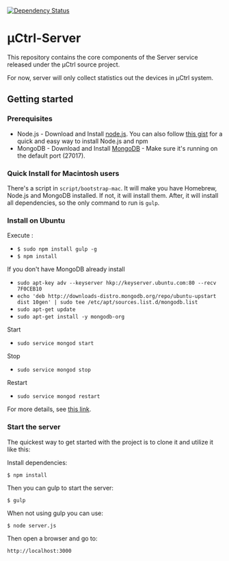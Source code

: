 [![Dependency Status](https://david-dm.org/uCtrl/Server.svg?style=flat)](https://david-dm.org/uCtrl/Server)

# µCtrl-Server

This repository contains the core components of the Server service released under the µCtrl source project.

For now, server will only collect statistics out the devices in µCtrl system.

## Getting started

### Prerequisites

* Node.js - Download and Install [node.js][nodejs]. You can also follow [this gist][HowToInstallNode] for a quick and easy way to install Node.js and npm
* MongoDB - Download and Install [MongoDB][mongodb] - Make sure it's running on the default port (27017).

### Quick Install for Macintosh users

There's a script in `script/bootstrap-mac`. It will make you have Homebrew, Node.js and MongoDB installed. If not, it will install them. After, it will install all dependencies, so the only command to run is `gulp`.

### Install on Ubuntu
Execute :
* `$ sudo npm install gulp -g`
* `$ npm install`

If you don't have MongoDB already install
* `sudo apt-key adv --keyserver hkp://keyserver.ubuntu.com:80 --recv 7F0CEB10`
* `echo 'deb http://downloads-distro.mongodb.org/repo/ubuntu-upstart dist 10gen' | sudo tee /etc/apt/sources.list.d/mongodb.list`
* `sudo apt-get update`
* `sudo apt-get install -y mongodb-org`

Start
* `sudo service mongod start`

Stop
* `sudo service mongod stop`

Restart
* `sudo service mongod restart`

For more details, see [this link](http://docs.mongodb.org/manual/tutorial/install-mongodb-on-ubuntu/).

### Start the server

The quickest way to get started with the project is to clone it and utilize it like this:

Install dependencies:

`$ npm install`

Then you can gulp to start the server:

`$ gulp`

When not using gulp you can use:

`$ node server.js`

Then open a browser and go to:

`http://localhost:3000`

[nodejs]: http://nodejs.org/
[HowToInstallNode]: https://gist.github.com/isaacs/579814
[mongodb]: http://www.mongodb.org/
